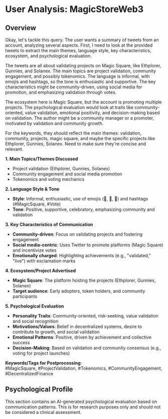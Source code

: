 # User Analysis: MagicStoreWeb3

## Overview

<think>
Okay, let's tackle this query. The user wants a summary of tweets from an account, analyzing several aspects. First, I need to look at the provided tweets to extract the main themes, language style, key characteristics, ecosystem, and psychological evaluation.

The tweets are all about validating projects on Magic Square, like Ethplorer, Gunnies, and Solanex. The main topics are project validation, community engagement, and possibly tokenomics. The language is informal, with emojis and hashtags, so the tone is enthusiastic and supportive. The key characteristics might be community-driven, using social media for promotion, and emphasizing validation through votes.

The ecosystem here is Magic Square, but the account is promoting multiple projects. The psychological evaluation would look at traits like community-oriented, value validation, emotional positivity, and decision-making based on validation. The author might be a community manager or a promoter, motivated by validation and community growth.

For the keywords, they should reflect the main themes: validation, community, projects, magic square, and maybe the specific projects like Ethplorer, Gunnies, Solanex. Need to make sure they're concise and relevant.
</think>

**1. Main Topics/Themes Discussed**  
- Project validation (Ethplorer, Gunnies, Solanex)  
- Community engagement and social media promotion  
- Tokenomics and voting mechanics  

**2. Language Style & Tone**  
- **Style**: Informal, enthusiastic, use of emojis (🎉, 🐰, 🎉) and hashtags (#MagicSquare, #Vote)  
- **Tone**: Positive, supportive, celebratory, emphasizing community and validation  

**3. Key Characteristics of Communication**  
- **Community-driven**: Focus on validating projects and fostering engagement  
- **Social media-centric**: Uses Twitter to promote platforms (Magic Square) and incentivize votes  
- **Emotionally charged**: Highlighting achievements (e.g., "validated," "live") with exclamation marks  

**4. Ecosystem/Project Advertised**  
- **Magic Square**: The platform hosting the projects (Ethplorer, Gunnies, Solanex)  
- **Target audience**: Early adopters, token holders, and community participants  

**5. Psychological Evaluation**  
- **Personality Traits**: Community-oriented, risk-seeking, value validation and social recognition  
- **Motivations/Values**: Belief in decentralized systems, desire to contribute to growth, and social validation  
- **Emotional Patterns**: Positive, driven by achievement and collective success  
- **Decision-Making**: Based on validation and community consensus (e.g., voting for project launches)  

**Keywords/Tags for Postprocessing**:  
#MagicSquare, #ProjectValidation, #Tokenomics, #CommunityEngagement, #DecentralizedFinance

## Psychological Profile

This section contains an AI-generated psychological evaluation based on communication patterns. This is for research purposes only and should not be considered a clinical assessment.